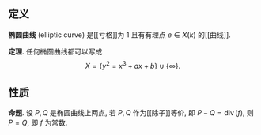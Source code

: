 
## 定义

**椭圆曲线** (elliptic curve) 是[[亏格]]为 $1$ 且有有理点 $e\in X(k)$ 的[[曲线]].

**定理**. 任何椭圆曲线都可以写成
$$
X = \{ y^2 = x^3 + ax + b \} \cup \{\infty\}.
$$

## 性质

**命题**. 设 $P,Q$ 是椭圆曲线上两点, 若 $P,Q$ 作为[[除子]]等价, 即 $P-Q=\operatorname{div}(f)$, 则 $P=Q$, 即 $f$ 为常数.
